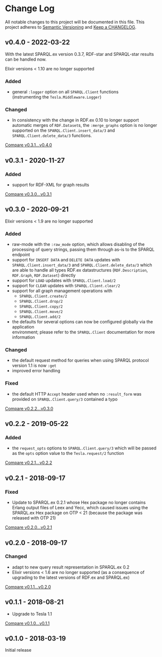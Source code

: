 # Change Log

All notable changes to this project will be documented in this file.
This project adheres to [Semantic Versioning](http://semver.org/) and
[Keep a CHANGELOG](http://keepachangelog.com).


## v0.4.0 - 2022-03-22

With the latest SPARQL.ex version 0.3.7, RDF-star and SPARQL-star results can be handled now.

Elixir versions < 1.10 are no longer supported

### Added

- general `:logger` option on all `SPARQL.Client` functions  
  (instrumenting the `Tesla.Middleware.Logger`)

### Changed

- In consistency with the change in RDF.ex 0.10 to longer support automatic 
  merges of `RDF.Dataset`s, the `:merge_graphs` option is no longer supported 
  on the `SPARQL.Client.insert_data/3` and `SPARQL.Client.delete_data/3` functions.


[Compare v0.3.1...v0.4.0](https://github.com/rdf-elixir/sparql_client/compare/v0.3.1...v0.4.0)



## v0.3.1 - 2020-11-27

### Added

- support for RDF-XML for graph results 

[Compare v0.3.0...v0.3.1](https://github.com/rdf-elixir/sparql_client/compare/v0.3.0...v0.3.1)



## v0.3.0 - 2020-09-21

Elixir versions < 1.9 are no longer supported

### Added

- raw-mode with the `:raw_mode` option, which allows disabling of the processing of query strings, 
  passing them through as-is to the SPARQL endpoint
- support for `INSERT DATA` and `DELETE DATA` updates with `SPARQL.Client.insert_data/3` and 
  `SPARQL.Client.delete_data/3` which are able to handle all types RDF.ex datastructures 
  (`RDF.Description`, `RDF.Graph`, `RDF.Dataset`) directly 
- support for `LOAD` updates with `SPARQL.Client.load/2` 
- support for `CLEAR` updates with `SPARQL.Client.clear/2` 
- support for all graph management operations with 
  - `SPARQL.Client.create/2` 
  - `SPARQL.Client.drop/2` 
  - `SPARQL.Client.copy/2` 
  - `SPARQL.Client.move/2` 
  - `SPARQL.Client.add/2` 
- the defaults for several options can now be configured globally via the application  
  environment; please refer to the `SPARQL.Client` documentation for more information

### Changed

- the default request method for queries when using SPARQL protocol version 1.1 is now `:get`
- improved error handling

### Fixed

- the default HTTP `Accept` header used when no `:result_form` was provided on 
  `SPARQL.Client.query/3` contained a typo


[Compare v0.2.2...v0.3.0](https://github.com/rdf-elixir/sparql_client/compare/v0.2.2...v0.3.0)



## v0.2.2 - 2019-05-22

### Added

- the `request_opts` options to `SPARQL.Client.query/3` which will be passed as 
 the `opts` option value to the `Tesla.request/2` function

[Compare v0.2.1...v0.2.2](https://github.com/rdf-elixir/sparql_client/compare/v0.2.1...v0.2.2)



## v0.2.1 - 2018-09-17

### Fixed

- Update to SPARQL.ex 0.2.1 whose Hex package no longer contains Erlang output
  files of Leex and Yecc, which caused issues using the SPARQL.ex Hex package on
  OTP < 21 (because the package was released with OTP 21)

[Compare v0.2.0...v0.2.1](https://github.com/rdf-elixir/sparql_client/compare/v0.2.0...v0.2.1)



## v0.2.0 - 2018-09-17

### Changed

- adapt to new query result representation in SPARQL.ex 0.2
- Elixir versions < 1.6 are no longer supported (as a consequence of upgrading
  to the latest versions of RDF.ex and SPARQL.ex)


[Compare v0.1.1...v0.2.0](https://github.com/rdf-elixir/sparql_client/compare/v0.1.1...v0.2.0)


## v0.1.1 - 2018-08-21

- Upgrade to Tesla 1.1

[Compare v0.1.0...v0.1.1](https://github.com/rdf-elixir/sparql_client/compare/v0.1.0...v0.1.1)



## v0.1.0 - 2018-03-19

Initial release
